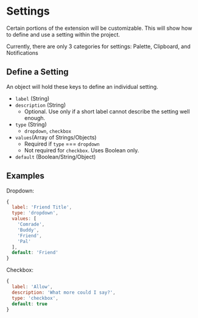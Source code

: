 # Settings

Certain portions of the extension will be customizable. This will show how to define and use a setting within the project.

Currently, there are only 3 categories for settings: Palette, Clipboard, and Notifications

## Define a Setting

An object will hold these keys to define an individual setting.
* `label` (String)
* `description` (String)
  * Optional. Use only if a short label cannot describe the setting well enough.
* `type` (String)
  * `dropdown`, `checkbox`
* `values`(Array of Strings/Objects)
  * Required if `type` === `dropdown`
  * Not required for `checkbox`. Uses Boolean only.
* `default` (Boolean/String/Object)

## Examples

Dropdown:
```JavaScript
{
  label: 'Friend Title',
  type: 'dropdown',
  values: [
    'Comrade',
    'Buddy',
    'Friend',
    'Pal'
  ],
  default: 'Friend'
}
```

Checkbox:
```JavaScript
{
  label: 'Allow',
  description: 'What more could I say?',
  type: 'checkbox',
  default: true
}
```
